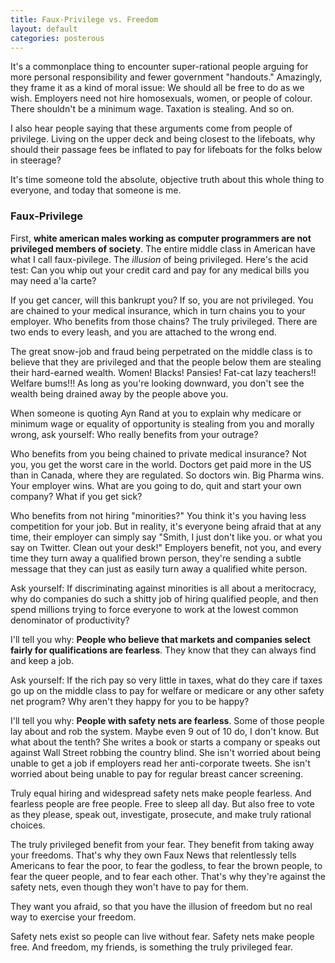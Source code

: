 ```yaml
---
title: Faux-Privilege vs. Freedom
layout: default
categories: posterous
---
```


It's a commonplace thing to encounter super-rational people arguing for more personal responsibility and fewer government "handouts." Amazingly, they frame it as a kind of moral issue: We should all be free to do as we wish. Employers need not hire homosexuals, women, or people of colour. There shouldn't be a minimum wage. Taxation is stealing. And so on.

I also hear people saying that these arguments come from people of privilege. Living on the upper deck and being closest to the lifeboats, why should their passage fees be inflated to pay for lifeboats for the folks below in steerage?

It's time someone told the absolute, objective truth about this whole thing to everyone, and today that someone is me.

### Faux-Privilege

First, **white american males working as computer programmers are not privileged members of society**. The entire middle class in American have what I call faux-pivilege. The _illusion_ of being privileged. Here's the acid test: Can you whip out your credit card and pay for any medical bills you may need a'la carte?

If you get cancer, will this bankrupt you? If so, you are not privileged. You are chained to your medical insurance, which in turn chains you to your employer. Who benefits from those chains? The truly privileged. There are two ends to every leash, and you are attached to the wrong end.

The great snow-job and fraud being perpetrated on the middle class is to believe that they are privileged and that the people below them are stealing their hard-earned wealth. Women! Blacks! Pansies! Fat-cat lazy teachers!! Welfare bums!!! As long as you're looking downward, you don't see the wealth being drained away by the people above you.

When someone is quoting Ayn Rand at you to explain why medicare or minimum wage or equality of opportunity is stealing from you and morally wrong, ask yourself: Who really benefits from your outrage?

Who benefits from you being chained to private medical insurance? Not you, you get the worst care in the world. Doctors get paid more in the US than in Canada, where they are regulated. So doctors win. Big Pharma wins. Your employer wins. What are you going to do, quit and start your own company? What if you get sick?

Who benefits from not hiring "minorities?" You think it's you having less competition for your job. But in reality, it's everyone being afraid that at any time, their employer can simply say "Smith, I just don't like you. or what you say on Twitter. Clean out your desk!" Employers benefit, not you, and every time they turn away a qualified brown person, they're sending a subtle message that they can just as easily turn away a qualified white person.

Ask yourself: If discriminating against minorities is all about a meritocracy, why do companies do such a shitty job of hiring qualified people, and then spend millions trying to force everyone to work at the lowest common denominator of productivity?

I'll tell you why: **People who believe that markets and companies select fairly for qualifications are fearless**. They know that they can always find and keep a job.

Ask yourself: If the rich pay so very little in taxes, what do they care if taxes go up on the middle class to pay for welfare or medicare or any other safety net program? Why aren't they happy for you to be happy?

I'll tell you why: **People with safety nets are fearless**. Some of those people lay about and rob the system. Maybe even 9 out of 10 do, I don't know. But what about the tenth? She writes a book or starts a company or speaks out against Wall Street robbing the country blind. She isn't worried about being unable to get a job if employers read her anti-corporate tweets. She isn't worried about being unable to pay for regular breast cancer screening.

Truly equal hiring and widespread safety nets make people fearless. And fearless people are free people. Free to sleep all day. But also free to vote as they please, speak out, investigate, prosecute, and make truly rational choices.

The truly privileged benefit from your fear. They benefit from taking away your freedoms. That's why they own Faux News that relentlessly tells Americans to fear the poor, to fear the godless, to fear the brown people, to fear the queer people, and to fear each other. That's why they're against the safety nets, even though they won't have to pay for them.

They want you afraid, so that you have the illusion of freedom but no real way to exercise your freedom.

Safety nets exist so people can live without fear. Safety nets make people free. And freedom, my friends, is something the truly privileged fear.
